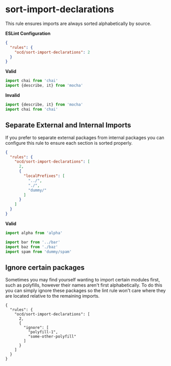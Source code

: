 # sort-import-declarations

This rule ensures imports are always sorted alphabetically by source.

**ESLint Configuration**

```json
{
  "rules": {
    "ocd/sort-import-declarations": 2
  }
}
```

**Valid**

```js
import chai from 'chai'
import {describe, it} from 'mocha'
```

**Invalid**

```js
import {describe, it} from 'mocha'
import chai from 'chai'
```

## Separate External and Internal Imports

If you prefer to separate external packages from internal packages you can configure this rule to ensure each section is sorted properly.

```json
{
  "rules": {
    "ocd/sort-import-declarations": [
      2,
      {
        "localPrefixes": [
          "../",
          "./",
          "dummy/"
        ]
      }
    ]
  }
}
```

**Valid**

```js
import alpha from 'alpha'

import bar from '../bar'
import baz from './baz'
import spam from 'dummy/spam'
```

## Ignore certain packages

Sometimes you may find yourself wanting to import certain modules first, such as polyfills, however their names aren't first alphabetically.
To do this you can simply ignore these packages so the lint rule won't care where they are located relative to the remaining imports.

```
{
  "rules": {
    "ocd/sort-import-declarations": [
      2,
      {
        "ignore": [
          "polyfill-1",
          "some-other-polyfill"
        ]
      }
    ]
  }
}
```

